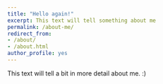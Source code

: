 ```yaml
---
title: "Hello again!"
excerpt: This text will tell something about me
permalink: /about-me/
redirect_from:
- /about/
- /about.html
author_profile: yes
---
```


This text will tell a bit in more detail about me. :)
